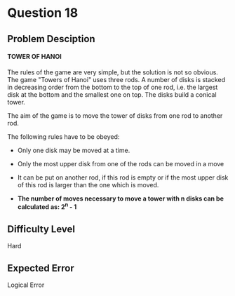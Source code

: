 # Question 18

## Problem Desciption

#### TOWER OF HANOI

The rules of the game are very simple, but the solution is not so obvious. The game "Towers of Hanoi" uses three rods. A number of disks is stacked in decreasing order from the bottom to the top of one rod, i.e. the largest disk at the bottom and the smallest one on top. The disks build a conical tower. <br>

The aim of the game is to move the tower of disks from one rod to another rod.<br>

The following rules have to be obeyed:
 *  Only one disk may be moved at a time.
 *  Only the most upper disk from one of the rods can be moved in a move
 *  It can be put on another rod, if this rod is empty or if the most upper disk of this rod is larger than the one which is moved.
 
* __The number of moves necessary to move a tower with n disks can be calculated as: 2<sup>n</sup> - 1__

## Difficulty Level

Hard

## Expected Error

Logical Error

